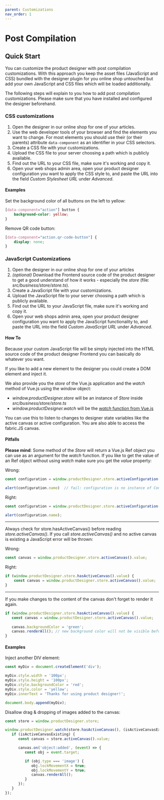 ```yaml
---
parent: Customizations
nav_order: 1
---
```


# Post Compilation

## Quick Start

You can customize the product designer with post compilation customizations.
With this approach you keep the asset files (JavaScript and CSS) bundled with the designer plugin
for you online shop untouched but add your own JavaScript and CSS files which will be loaded
additionally.

The following steps will explain to you how to add post compilation customizations. Please make sure that
you have installed and configured the designer beforehand.

### CSS customizations

1. Open the designer in our online shop for one of your articles.
2. Use the web developer tools of your browser and find the elements you want to change.
For most elements you should use their (or their parents) attribute `data-component` as an identifier in your CSS selectors.
3. Create a CSS file with your customizations.
4. Upload the CSS file to your server choosing a path which is publicly available.
5. Find out the URL to your CSS file, make sure it's working and copy it.
6. Open your web shops admin area, open your product designer configuration you want to apply the CSS style to, and paste the
URL into the field _Custom Stylesheet URL_ under _Advanced_.

#### Examples

Set the background color of all buttons on the left to yellow:

```css
[data-component="action"] button {
    background-color: yellow;
}
```

Remove QR code button:

```css
[data-component="action.qr-code-button"] {
    display: none;
}
```

### JavaScript Customizations

1. Open the designer in our online shop for one of your articles
2. _(optional)_ Download the Frontend source code of the product designer to get a good understand of how it works - especially the _store_ (file: _src/business/store/store.ts_).
3. Create a JavaScript file with your customizations.
4. Upload the JavaScript file to your server choosing a path which is publicly available.
5. Find out the URL to your JavaScript file, make sure it's working and copy it.
6. Open your web shops admin area, open your product designer configuration you want to apply the JavaScript functionality to, and paste the
   URL into the field _Custom JavaScript URL_ under _Advanced_.

#### How To

Because your custom JavaScript file will be simply injected into the HTML source code of the product designer
Frontend you can basically do whatever you want.

If you like to add a new element to the designer you could create a DOM element and inject it.

We also provide you the _store_ of the Vue.js application and the _watch_ method of Vue.js using the _window_ object:
- _window.productDesigner.store_ will be an instance of _Store_ inside _src/business/store/store.ts_
- _window.productDesigner.watch_ will be the [_watch_ function from Vue.js](https://vuejs.org/api/reactivity-core.html#watch)

You can use this to listen to changes to designer state variables like the active canvas or active configuration.
You are also able to access the fabric.JS canvas.

#### Pitfalls

**Please mind**: Some method of the _Store_ will return a Vue.js Ref object you can use as an argument
for the _watch_ function. If you like to get the value of an Ref object without using _watch_ make sure you
get the _value_ property:

Wrong:
```javascript
const configuration = window.productDesigner.store.activeConfiguration();

alert(configuration.name)  // fail: configuration is no instance of Configuration but Ref<Configuration> 
```

Right:
```javascript
const configuration = window.productDesigner.store.activeConfiguration().value;

alert(configuration.name); 
```
____

Always check for store.hasActiveCanvas() before reading _store.activeCanvas()_.
If you call _store.activeCanvas()_ and no active canvas is existing a JavaScript error will be thrown:

Wrong:
```javascript
const canvas = window.productDesigner.store.activeCanvas().value;
```

Right:
```javascript
if (window.productDesigner.store.hasActiveCanvas().value) {
    const canvas = window.productDesigner.store.activeCanvas().value;
}
```

____

If you make changes to the content of the canvas don't forget to render it again.

```javascript
if (window.productDesigner.store.hasActiveCanvas().value) {
   const canvas = window.productDesigner.store.activeCanvas().value;
   
   canvas.backgroundColor = 'green';
   canvas.renderAll(); // new background color will not be visible before this call
}
```

#### Examples

Inject another DIV element:

```javascript
const myDiv = document.createElement('div');

myDiv.style.width = '100px';
myDiv.style.height = '100px';
myDiv.style.backgroundColor = 'red';
myDiv.style.color = 'yellow';
myDiv.innerText = 'Thanks for using product designer!';

document.body.append(myDiv);
```

Disallow drag & dropping of images added to the canvas:
````javascript
const store = window.productDesigner.store;

window.productDesigner.watch(store.hasActiveCanvas(), (isActiveCanvasExisting) => {
   if (isActiveCanvasExisting) {
      const canvas = store.activeCanvas().value;

      canvas.on('object:added', (event) => {
         const obj = event.target;

         if (obj.type === 'image') {
            obj.lockMovementX = true;
            obj.lockMovementY = true;
            canvas.renderAll();
         }
      });
   }
});
````
